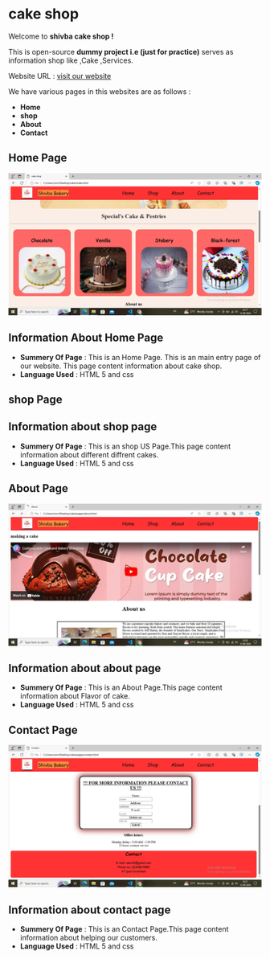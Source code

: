 # cake shop

Welcome to **shivba cake shop !**

This is open-source **dummy project i.e (just for practice)**
serves as information shop like ,Cake ,Services.

Website URL : [visit our website](https://cakess-sujit-bankars-projects.vercel.app)

We have various pages in this websites are as follows :

- **Home**
- **shop**
- **About**
- **Contact**

## **Home Page**

![Home Page Screen Shot](./imgs/home.jpeg)

## Information About Home Page

- **Summery Of Page** : This is an Home Page. This is an main entry page of our website.
  This page content information about cake shop.
- **Language Used** : HTML 5 and css

## **shop  Page**



## Information about shop page

- **Summery Of Page** : This is an shop US Page.This page content information about different diffrent cakes.
- **Language Used** : HTML 5 and css

## **About Page**

![About page Screen Shot](./imgs/aboutpage.jpeg)

## Information about about page

- **Summery Of Page** : This is an About Page.This page content information about Flavor of cake.
- **Language Used** : HTML 5 and css

## **Contact Page**

![contact page Screen Shot](./imgs/contant.jpeg)

## Information about contact page

- **Summery Of Page** : This is an Contact Page.This page content information about helping our customers.
- **Language Used** : HTML 5 and css